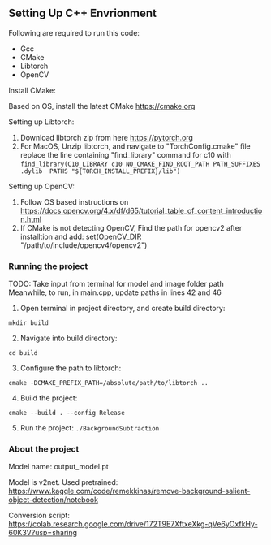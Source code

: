 ## Setting Up C++ Envrionment

Following are required to run this code:

* Gcc
* CMake
* Libtorch
* OpenCV

Install CMake:

Based on OS, install the latest CMake https://cmake.org

Setting up Libtorch:

1. Download libtorch zip from here https://pytorch.org
2. For MacOS, Unzip libtorch, and navigate to "TorchConfig.cmake" file
replace the line containing "find_library" command for c10 with
    ```find_library(C10_LIBRARY c10 NO_CMAKE_FIND_ROOT_PATH PATH_SUFFIXES .dylib  PATHS "${TORCH_INSTALL_PREFIX}/lib")```

Setting up OpenCV:

1. Follow OS based instructions on https://docs.opencv.org/4.x/df/d65/tutorial_table_of_content_introduction.html
2. If CMake is not detecting OpenCV, Find the path for opencv2 after installtion and add:
set(OpenCV_DIR "/path/to/include/opencv4/opencv2")

### Running the project

TODO: Take input from terminal for model and image folder path
Meanwhile, to run, in main.cpp, update paths in lines 42 and 46

1. Open terminal in project directory, and create build directory:

```mkdir build```

2. Navigate into build directory:

```cd build```

3. Configure the path to libtorch:

```cmake -DCMAKE_PREFIX_PATH=/absolute/path/to/libtorch ..```

4. Build the project:

```cmake --build . --config Release```

5. Run the project:
```./BackgroundSubtraction```


### About the project
Model name: output_model.pt

Model is v2net. Used pretrained: https://www.kaggle.com/code/remekkinas/remove-background-salient-object-detection/notebook 

Conversion script: https://colab.research.google.com/drive/172T9E7XftxeXkg-qVe6yOxfkHy-60K3V?usp=sharing 

